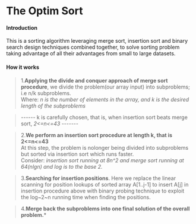 # The Optim Sort    
#### Introduction   
This is a sorting algorithm leveraging merge sort, insertion sort 
and binary search design techniques combined together, to solve sorting problem 
taking advantage of all their advantages from small to large datasets.      

#### How it works     
>1.**Applying the divide and conquer approach of merge sort procedure**, we divide 
the problem(our array input) into subproblems; i.e n/k subproblems.    
>Where: *n is the number of elements in the array, and k is the desired length of the subproblems*   

>------ k is carefully chosen, that is, when insertion sort beats merge sort, *2<=n<=43* -------   

>2.**We perform an insertion sort procedure at length k, that is 2<=n<=43**  
>At this step, the problem is nolonger being divided into subproblems but sorted via insertion sort which runs faster.  
>Consider: *insertion sort running at 8n^2 and merge sort running at 64(nlgn) and log is to the base 2.*  

>3.**Searching for insertion positions**. Here we replace the linear scanning for position lookups of 
sorted array A[1..j-1] to insert A[j] in insertion procedure above with binary probing technique to exploit 
the log~2~n running time when finding the positions.  
  
>4.**Merge back the subproblems into one final solution of the overall problem.***
